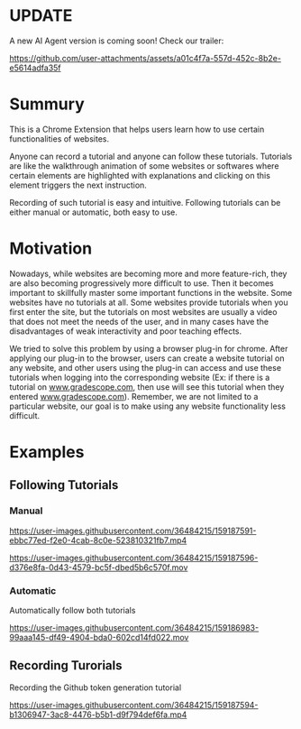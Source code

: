 # UPDATE
A new AI Agent version is coming soon! Check our trailer:



https://github.com/user-attachments/assets/a01c4f7a-557d-452c-8b2e-e5614adfa35f



# Summury
This is a Chrome Extension that helps users learn how to use certain functionalities of websites. 

Anyone can record a tutorial and anyone can follow these tutorials. Tutorials are like the walkthrough animation of some websites or softwares where certain elements are highlighted with explanations and clicking on this element triggers the next instruction. 

Recording of such tutorial is easy and intuitive. Following tutorials can be either manual or automatic, both easy to use.

# Motivation

Nowadays, while websites are becoming more and more feature-rich, they are also becoming progressively more difficult to use. Then it becomes important to skillfully master some important functions in the website. Some websites have no tutorials at all. Some websites provide tutorials when you first enter the site, but the tutorials on most websites are usually a video that does not meet the needs of the user, and in many cases have the disadvantages of weak interactivity and poor teaching effects.

We tried to solve this problem by using a browser plug-in for chrome. After applying our plug-in to the browser, users can create a website tutorial on any website, and other users using the plug-in can access and use these tutorials when logging into the corresponding website (Ex: if there is a tutorial on www.gradescope.com, then use will see this tutorial when they entered www.gradescope.com). Remember, we are not limited to a particular website, our goal is to make using any website functionality less difficult.

# Examples
## Following Tutorials
### Manual
https://user-images.githubusercontent.com/36484215/159187591-ebbc77ed-f2e0-4cab-8c0e-523810321fb7.mp4

https://user-images.githubusercontent.com/36484215/159187596-d376e8fa-0d43-4579-bc5f-dbed5b6c570f.mov


### Automatic
Automatically follow both tutorials

https://user-images.githubusercontent.com/36484215/159186983-99aaa145-df49-4904-bda0-602cd14fd022.mov

## Recording Turorials
Recording the Github token generation tutorial

https://user-images.githubusercontent.com/36484215/159187594-b1306947-3ac8-4476-b5b1-d9f794def6fa.mp4

